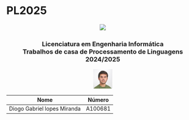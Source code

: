 # PL2025
<p align="center">
  <img src='https://upload.wikimedia.org/wikipedia/commons/9/93/EEUMLOGO.png' width="20%" />
</p>

<h3 align="center">Licenciatura em Engenharia Informática <br> Trabalhos de casa de Processamento de Linguagens <br> 2024/2025 </h3>

<p align="center">
<img src="./Photo.jpg" width="10%" />
</p>

<div align="center">

| Nome                           |  Número |
|--------------------------------|---------|
| Diogo Gabriel lopes Miranda | A100681 |

</div>
